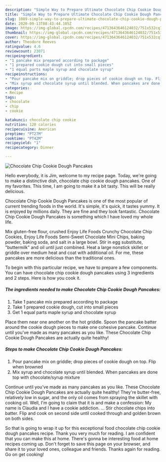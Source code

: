 ```yaml
---
description: "Simple Way to Prepare Ultimate Chocolate Chip Cookie Dough Pancakes"
title: "Simple Way to Prepare Ultimate Chocolate Chip Cookie Dough Pancakes"
slug: 1089-simple-way-to-prepare-ultimate-chocolate-chip-cookie-dough-pancakes
date: 2020-09-13T08:43:44.105Z
image: https://img-global.cpcdn.com/recipes/4713643646124032/751x532cq70/chocolate-chip-cookie-dough-pancakes-recipe-main-photo.jpg
thumbnail: https://img-global.cpcdn.com/recipes/4713643646124032/751x532cq70/chocolate-chip-cookie-dough-pancakes-recipe-main-photo.jpg
cover: https://img-global.cpcdn.com/recipes/4713643646124032/751x532cq70/chocolate-chip-cookie-dough-pancakes-recipe-main-photo.jpg
author: Theodore Reeves
ratingvalue: 4.6
reviewcount: 23071
recipeingredient:
- "1 pancake mix prepared according to package"
- "1 prepared cookie dough cut into small pieces"
- "1 equal parts maple syrup and chocolate syrup"
recipeinstructions:
- "Pour pancake mix on griddle; drop pieces of cookie dough on top. Flip when browned"
- "Mix syrup and chocolate syrup until blended. When pancakes are done top with chocolate/syrup mixture"
categories:
- Recipe
tags:
- chocolate
- chip
- cookie

katakunci: chocolate chip cookie 
nutrition: 120 calories
recipecuisine: American
preptime: "PT27M"
cooktime: "PT42M"
recipeyield: "1"
recipecategory: Dinner

---
```



![Chocolate Chip Cookie Dough Pancakes](https://img-global.cpcdn.com/recipes/4713643646124032/751x532cq70/chocolate-chip-cookie-dough-pancakes-recipe-main-photo.jpg)

Hello everybody, it is Jim, welcome to my recipe page. Today, we're going to make a distinctive dish, chocolate chip cookie dough pancakes. One of my favorites. This time, I am going to make it a bit tasty. This will be really delicious.

Chocolate Chip Cookie Dough Pancakes is one of the most popular of current trending foods in the world. It's simple, it's quick, it tastes yummy. It is enjoyed by millions daily. They are fine and they look fantastic. Chocolate Chip Cookie Dough Pancakes is something which I have loved my whole life.

Mix gluten-free flour, crushed Enjoy Life Foods Crunchy Chocolate Chip Cookies, Enjoy Life Foods Semi-Sweet Chocolate Mini Chips, baking powder, baking soda, and salt in a large bowl. Stir in egg substitute, &#34;buttermilk&#34; and oil until just combined. Heat a large nonstick skillet or griddle over medium heat and coat with additional oil. For me, these pancakes are more delicious than the traditional ones.


To begin with this particular recipe, we have to prepare a few components. You can have chocolate chip cookie dough pancakes using 3 ingredients and 2 steps. Here is how you cook it.

<!--inarticleads1-->

##### The ingredients needed to make Chocolate Chip Cookie Dough Pancakes:

1. Take 1 pancake mix prepared according to package
1. Take 1 prepared cookie dough, cut into small pieces
1. Get 1 equal parts maple syrup and chocolate syrup


Place them near one another on the hot griddle. Spoon the pancake batter around the cookie dough pieces to make one cohesive pancake. Continue until you&#39;ve made as many pancakes as you like. These Chocolate Chip Cookie Dough Pancakes are actually quite healthy! 

<!--inarticleads2-->

##### Steps to make Chocolate Chip Cookie Dough Pancakes:

1. Pour pancake mix on griddle; drop pieces of cookie dough on top. Flip when browned
1. Mix syrup and chocolate syrup until blended. When pancakes are done top with chocolate/syrup mixture


Continue until you&#39;ve made as many pancakes as you like. These Chocolate Chip Cookie Dough Pancakes are actually quite healthy! They&#39;re butter-free, relatively low in sugar, and the only oil comes from spraying the skillet with cooking oil. Well, I&#39;m going to claim that it is and make a confession: My name is Claudia and I have a cookie addiction. … Stir chocolate chips into batter. Flip and cook on second side until cooked through and golden brown on both sides. 

So that is going to wrap it up for this exceptional food chocolate chip cookie dough pancakes recipe. Thank you very much for reading. I am confident that you can make this at home. There's gonna be interesting food at home recipes coming up. Don't forget to save this page on your browser, and share it to your loved ones, colleague and friends. Thanks again for reading. Go on get cooking!
